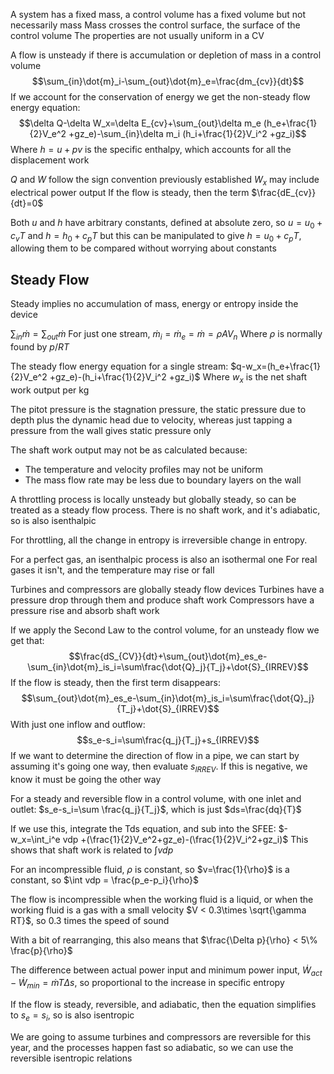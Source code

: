 A system has a fixed mass, a control volume has a fixed volume but not necessarily mass
Mass crosses the control surface, the surface of the control volume
The properties are not usually uniform in a CV

A flow is unsteady if there is accumulation or depletion of mass in a control volume
$$\sum_{in}\dot{m}_i-\sum_{out}\dot{m}_e=\frac{dm_{cv}}{dt}$$
If we account for the conservation of energy we get the non-steady flow energy equation:
$$\delta Q-\delta W_x=\delta E_{cv}+\sum_{out}\delta m_e (h_e+\frac{1}{2}V_e^2 +gz_e)-\sum_{in}\delta m_i (h_i+\frac{1}{2}V_i^2 +gz_i)$$
Where $h=u+pv$ is the specific enthalpy, which accounts for all the displacement work

$Q$ and $W$ follow the sign convention previously established
$W_x$ may include electrical power output
If the flow is steady, then the term $\frac{dE_{cv}}{dt}=0$

Both $u$ and $h$ have arbitrary constants, defined at absolute zero, so $u=u_0+c_vT$ and $h=h_0 +c_pT$ but this can be manipulated to give $h=u_0 + c_pT$, allowing them to be compared without worrying about constants

## Steady Flow

Steady implies no accumulation of mass, energy or entropy inside the device

$\sum_{in}\dot{m}=\sum_{out}\dot{m}$
For just one stream, $\dot{m}_i=\dot{m}_e=\dot{m}=\rho A V_n$
Where $\rho$ is normally found by $p/RT$

The steady flow energy equation for a single stream:
$q-w_x=(h_e+\frac{1}{2}V_e^2 +gz_e)-(h_i+\frac{1}{2}V_i^2 +gz_i)$
Where $w_x$ is the net shaft work output per kg

The pitot pressure is the stagnation pressure, the static pressure due to depth plus the dynamic head due to velocity, whereas just tapping a pressure from the wall gives static pressure only

The shaft work output may not be as calculated because:
* The temperature and velocity profiles may not be uniform
* The mass flow rate may be less due to boundary layers on the wall

A throttling process is locally unsteady but globally steady, so can be treated as a steady flow process. There is no shaft work, and it's adiabatic, so is also isenthalpic

For throttling, all the change in entropy is irreversible change in entropy.

For a perfect gas, an isenthalpic process is also an isothermal one
For real gases it isn't, and the temperature may rise or fall

Turbines and compressors are globally steady flow devices
Turbines have a pressure drop through them and produce shaft work
Compressors have a pressure rise and absorb shaft work


If we apply the Second Law to the control volume, for an unsteady flow we get that:
$$\frac{dS_{CV}}{dt}+\sum_{out}\dot{m}_es_e-\sum_{in}\dot{m}_is_i=\sum\frac{\dot{Q}_j}{T_j}+\dot{S}_{IRREV}$$
If the flow is steady, then the first term disappears:
$$\sum_{out}\dot{m}_es_e-\sum_{in}\dot{m}_is_i=\sum\frac{\dot{Q}_j}{T_j}+\dot{S}_{IRREV}$$
With just one inflow and outflow:
$$s_e-s_i=\sum\frac{q_j}{T_j}+s_{IRREV}$$
If we want to determine the direction of flow in a pipe, we can start by assuming it's going one way, then evaluate $s_{IRREV}$. If this is negative, we know it must be going the other way

For a steady and reversible flow in a control volume, with one inlet and outlet:
$s_e-s_i=\sum \frac{q_j}{T_j}$, which is just $ds=\frac{dq}{T}$

If we use this, integrate the Tds equation, and sub into the SFEE:
$-w_x=\int_i^e vdp +(\frac{1}{2}V_e^2+gz_e)-(\frac{1}{2}V_i^2+gz_i)$
This shows that shaft work is related to $\int vdp$

For an incompressible fluid, $\rho$ is constant, so $v=\frac{1}{\rho}$ is a constant, so $\int vdp = \frac{p_e-p_i}{\rho}$

The flow is incompressible when the working fluid is a liquid, or when the working fluid is a gas with a small velocity
$V < 0.3\times \sqrt{\gamma RT}$, so 0.3 times the speed of sound

With a bit of rearranging, this also means that $\frac{\Delta p}{\rho} < 5\% \frac{p}{\rho}$

The difference between actual power input and minimum power input, $\dot{W}_{act}-\dot{W}_{min}=\dot{m}T\Delta s$, so proportional to the increase in specific entropy

If the flow is steady, reversible, and adiabatic, then the equation simplifies to $s_e=s_i$, so is also isentropic

We are going to assume turbines and compressors are reversible for this year, and the processes happen fast so adiabatic, so we can use the reversible isentropic relations





